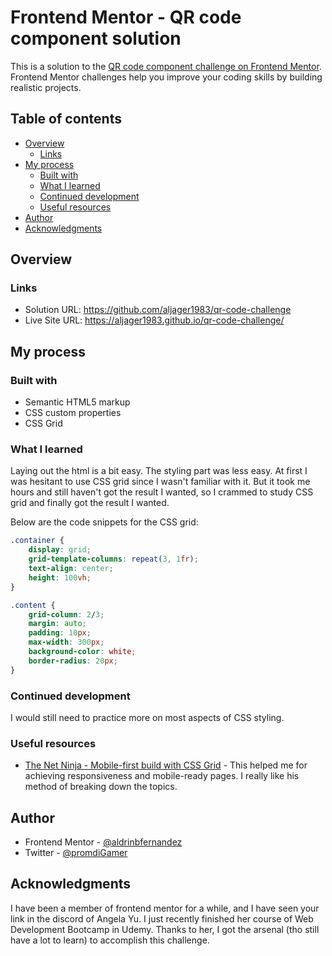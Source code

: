 # Frontend Mentor - QR code component solution

This is a solution to the [QR code component challenge on Frontend Mentor](https://www.frontendmentor.io/challenges/qr-code-component-iux_sIO_H). Frontend Mentor challenges help you improve your coding skills by building realistic projects. 

## Table of contents

- [Overview](#overview)
  - [Links](#links)
- [My process](#my-process)
  - [Built with](#built-with)
  - [What I learned](#what-i-learned)
  - [Continued development](#continued-development)
  - [Useful resources](#useful-resources)
- [Author](#author)
- [Acknowledgments](#acknowledgments)


## Overview

### Links

- Solution URL: https://github.com/aljager1983/qr-code-challenge
- Live Site URL: https://aljager1983.github.io/qr-code-challenge/

## My process

### Built with

- Semantic HTML5 markup
- CSS custom properties
- CSS Grid


### What I learned

Laying out the html is a bit easy. The styling part was less easy. At first I was hesitant to use CSS grid since I wasn't familiar with it. But it took me hours and still haven't got the result I wanted, so I crammed to study CSS grid and finally got the result I wanted. 

Below are the code snippets for the CSS grid:

```css for div element with className of container and content
.container {
    display: grid;
    grid-template-columns: repeat(3, 1fr);
    text-align: center;
    height: 100vh;
}

.content {
    grid-column: 2/3;
    margin: auto;
    padding: 10px;
    max-width: 300px;
    background-color: white;
    border-radius: 20px;
}
```


### Continued development

I would still need to practice more on most aspects of CSS styling.

### Useful resources

- [The Net Ninja - Mobile-first build with CSS Grid](https://www.youtube.com/watch?v=PM3XW_1RAIs&list=PL4cUxeGkcC9hH1tAjyUPZPjbj-7s200a4) - This helped me for achieving responsiveness and mobile-ready pages. I really like his method of breaking down the topics.

## Author

- Frontend Mentor - [@aldrinbfernandez](https://www.frontendmentor.io/profile/aldrinbfernandez)
- Twitter - [@promdiGamer](https://twitter.com/promdiGamer)


## Acknowledgments

I have been a member of frontend mentor for a while, and I have seen your link in the discord of Angela Yu. I just recently finished her course of Web Development Bootcamp in Udemy. Thanks to her, I got the arsenal (tho still have a lot to learn) to accomplish this challenge.
